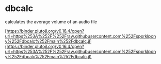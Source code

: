 # dbcalc
calculates the average volume of an audio file

[https://binder.plutojl.org/v0.16.4/open?url=https%253A%252F%252Fraw.githubusercontent.com%252Fsporklpony%252Fdbcalc%252Fmain%252Fdbcalc.jl](https://binder.plutojl.org/v0.16.4/open?url=https%253A%252F%252Fraw.githubusercontent.com%252Fsporklpony%252Fdbcalc%252Fmain%252Fdbcalc.jl)
